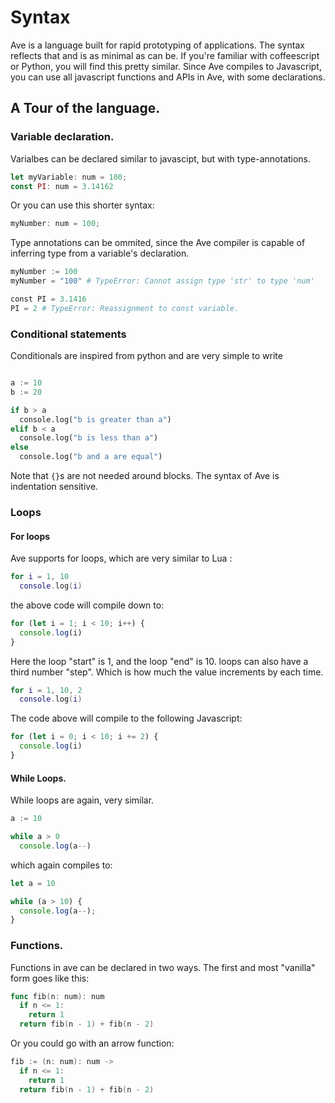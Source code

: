 # Syntax

Ave is a language built for rapid prototyping of applications.
The syntax reflects that and is as minimal as can be. 
If you're familiar with coffeescript or Python, you will find this pretty similar. 
Since Ave compiles to Javascript, you can use all javascript functions
and APIs in Ave, with some declarations.

## A Tour of the language.

### Variable declaration.

Varialbes can be declared similar to javascipt, but with type-annotations.

```js
let myVariable: num = 100;
const PI: num = 3.14162
```

Or you can use this shorter syntax:

```js
myNumber: num = 100;
```

Type annotations can be ommited, since the Ave compiler is capable of inferring type from 
a variable's declaration.

```py
myNumber := 100
myNumber = "100" # TypeError: Cannot assign type 'str' to type 'num'

const PI = 3.1416
PI = 2 # TypeError: Reassignment to const variable.
``` 


### Conditional statements

Conditionals are inspired from python and are very simple to write

```py

a := 10
b := 20

if b > a
  console.log("b is greater than a")
elif b < a
  console.log("b is less than a")
else 
  console.log("b and a are equal")

```

Note that `{}`s are not needed around blocks. The syntax of Ave is indentation sensitive.


### Loops

#### For loops

Ave supports for loops, which are very similar to Lua :

```lua
for i = 1, 10
  console.log(i)
```

the above code will compile down to:

```js
for (let i = 1; i < 10; i++) {
  console.log(i)
}
```

Here the loop "start" is 1, and the loop "end" is 10.
loops can also have a third number "step". Which is how much the value increments by 
each time.

```lua
for i = 1, 10, 2
  console.log(i)
```

The code above will compile to the following Javascript:

```js
for (let i = 0; i < 10; i += 2) {
  console.log(i)
}
```

#### While Loops.

While loops are again, very similar.

```js
a := 10

while a > 0
  console.log(a--)
```

which again compiles to: 

```js
let a = 10

while (a > 10) {
  console.log(a--);
}
```


### Functions.

Functions in ave can be declared in two ways. The first and 
most "vanilla" form goes like this:

```go
func fib(n: num): num
  if n <= 1:
    return 1
  return fib(n - 1) + fib(n - 2)
```

Or you could go with an arrow function:

```go
fib := (n: num): num -> 
  if n <= 1:
    return 1
  return fib(n - 1) + fib(n - 2)
```
  
